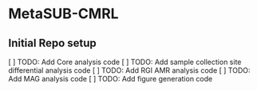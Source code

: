 # MetaSUB-CMRL

## Initial Repo setup
[ ] TODO: Add Core analysis code
[ ] TODO: Add sample collection site differential analysis code
[ ] TODO: Add RGI AMR analysis code
[ ] TODO: Add MAG analysis code
[ ] TODO: Add figure generation code
